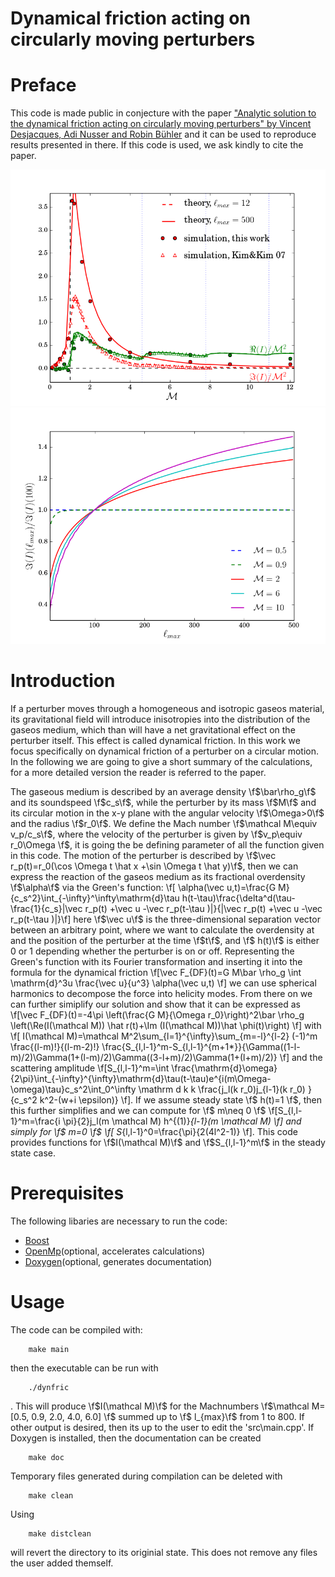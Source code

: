 Dynamical friction acting on circularly moving perturbers
===========================================================================

Preface
===========================================================================
This code is made public in conjecture with the paper 
["Analytic solution to the dynamical friction acting on circularly moving perturbers" by Vincent Desjacques, Adi Nusser and Robin Bühler](https://arxiv.org/abs/2111.07366) and it can be used to reproduce results presented in there. 
If this code is used, we ask kindly to cite the paper.

 ![Example for I(M) with comparison to simulations](pictures/IM.png)
 ![Shows I(M) for different M summed up to different values of l_max ](pictures/Convergence.png)

Introduction
===========================================================================
If a perturber moves through a homogeneous and isotropic gaseos material, its gravitational field will introduce inisotropies into the distribution of the gaseos medium, which than will have a net gravitational effect on the perturber
itself. This effect is called dynamical friction. In this work we focus specifically on dynamical friction of a perturber on a circular motion.
In the following we are going to give a short summary of the calculations, for a more detailed version the reader is referred to the paper.

The gaseous medium is described by an average density \f$\bar\rho_g\f$ and its soundspeed \f$c_s\f$, while the perturber by its mass \f$M\f$ and its circular motion in the x-y plane with the angular velocity \f$\Omega>0\f$ and the 
radius \f$r_0\f$. We define the Mach number \f$\mathcal M\equiv v_p/c_s\f$, where the velocity of the perturber is given by \f$v_p\equiv r_0\Omega \f$, it is going the be defining parameter of all the function given in this code. The motion of the perturber is described by \f$\vec r_p(t)=r_0(\cos \Omega t \hat x +\sin \Omega t \hat y)\f$, then we can express the reaction of the gaseos medium as its fractional overdensity \f$\alpha\f$ via the Green's function:
\f[ \alpha(\vec u,t)=\frac{G M}{c_s^2}\int_{-\infty}^\infty\mathrm{d}\tau h(t-\tau)\frac{\delta^d(\tau-\frac{1}{c_s}|\vec r_p(t) +\vec u -\vec r_p(t-\tau )|}{|\vec r_p(t) +\vec u -\vec r_p(t-\tau )|}\f]
here \f$\vec u\f$ is the three-dimensional separation vector between an arbitrary point, where we want to calculate the overdensity at and the position of the perturber at the time \f$t\f$, and \f$ h(t)\f$ is either 0 or 1 depending whether the perturber is on or off. Representing the Green's function with its Fourier transformation and inserting it into the formula for the dynamical friction
\f[\vec F_{DF}(t)=G M\bar \rho_g \int \mathrm{d}^3u \frac{\vec u}{u^3} \alpha(\vec u,t) \f]
we can use spherical harmonics to decompose the force into helicity modes. From there on we can further simiplify our solution and show that it can be expressed as
\f[\vec F_{DF}(t)=-4\pi \left(\frac{G M}{\Omega r_0}\right)^2\bar \rho_g \left(\Re(I(\mathcal M)) \hat r(t)+\Im (I(\mathcal M))\hat \phi(t)\right) \f]
with
\f[ I(\mathcal M)=\mathcal M^2\sum_{l=1}^{\infty}\sum_{m=-l}^{l-2} (-1)^m \frac{(l-m)!}{(l-m-2)!} \frac{S_{l,l-1}^m-S_{l,l-1}^{m+1*}}{\Gamma((1-l-m)/2)\Gamma(1+(l-m)/2)\Gamma((3-l+m)/2)\Gamma(1+(l+m)/2)} \f]
and the scattering amplitude
\f[S_{l,l-1}^m=\int \frac{\mathrm{d}\omega}{2\pi}\int_{-\infty}^{\infty}\mathrm{d}\tau(t-\tau)e^{i(m\Omega-\omega)\tau}c_s^2\int_0^\infty \mathrm d k k \frac{j_l(k r_0)j_{l-1}(k r_0) }{c_s^2 k^2-(w+i \epsilon)} \f].
If we assume steady state \f$ h(t)=1 \f$, then this further simplifies and we can compute for \f$ m\neq 0 \f$
\f[S_{l,l-1}^m=\frac{i \pi}{2}j_l(m \mathcal M) h^{(1)}_{l-1}(m \mathcal M) \f]
and simply for \f$ m=0 \f$
\f[ S_{l,l-1}^0=\frac{\pi}{2(4l^2-1)} \f].
This code provides functions for \f$I(\mathcal M)\f$ and \f$S_{l,l-1}^m\f$ in the steady state case.

Prerequisites
===========================================================================
The following libaries are necessary to run the code:
- [Boost](https://www.boost.org/)
- [OpenMp](https://www.openmp.org/)(optional, accelerates calculations)
- [Doxygen](https://www.doxygen.nl/index.html)(optional, generates documentation)

Usage
===========================================================================
The code can be compiled with:
```shell
    make main
```    
then the executable can be run with
```shell
    ./dynfric
```
. This will produce \f$I(\mathcal M)\f$ for the Machnumbers \f$\mathcal M=[0.5, 0.9, 2.0, 4.0, 6.0] \f$ summed up to \f$ l_{max}\f$ from 1 to 800. If other output is desired, then its up to the user to edit the 'src\main.cpp'.
If Doxygen is installed, then the documentation can be created
```shell
    make doc
```
Temporary files generated during compilation can be deleted with
```shell
    make clean
```
Using
```shell
    make distclean
```
will revert the directory to its originial state. This does not remove any files the user added themself.
